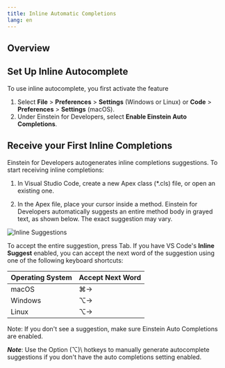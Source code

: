 ```yaml
---
title: Inline Automatic Completions
lang: en
---
```


## Overview

## Set Up Inline Autocomplete

To use inline autocomplete, you first activate the feature

1. Select **File** > **Preferences** > **Settings** (Windows or Linux) or **Code** > **Preferences** > **Settings** (macOS).
2. Under Einstein for Developers, select **Enable Einstein Auto Completions**.

## Receive your First Inline Completions

Einstein for Developers autogenerates inline completions suggestions. To start receiving inline completions:

1. In Visual Studio Code, create a new Apex class (\*.cls) file, or open an existing one.

2. In the Apex file, place your cursor inside a method. Einstein for Developers automatically suggests an entire method body in grayed text, as shown below. The exact suggestion may vary.

![Inline Suggestions](./images/einstein-inline-create-account.png)

To accept the entire suggestion, press Tab. If you have VS Code's **Inline Suggest** enabled, you can accept the next word of the suggestion using one of the following keyboard shortcuts:

| Operating System | Accept Next Word |
| ---------------- | ---------------- |
| macOS            | ⌘→               |
| Windows          | ⌥→               |
| Linux            | ⌥→               |

Note: If you don't see a suggestion, make sure Einstein Auto Completions are enabled.

**_Note_**: Use the Option (⌥)\ hotkeys to manually generate autocomplete suggestions if you don't have the auto completions setting enabled.
